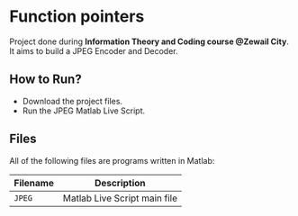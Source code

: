 # Function pointers
Project done during **Information Theory and Coding course @Zewail City**. It aims to build a JPEG Encoder and Decoder.

## How to Run?
* Download the project files.
* Run the JPEG Matlab Live Script.

## Files
All of the following files are programs written in Matlab:

| Filename | Description |
| -------- | ----------- |
| `JPEG` | Matlab Live Script main file |
